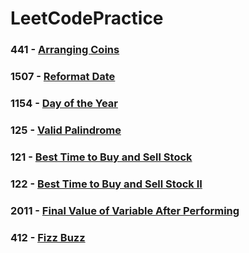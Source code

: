 # LeetCodePractice

### 441 - [Arranging Coins](https://github.com/alangprs/LeetCodePractice/blob/feat/441_arranging_coins/LeetCodePracticeTests/LeetCodePracticeTests.swift)

### 1507 - [Reformat Date](https://github.com/alangprs/LeetCodePractice/blob/feat/1507_reformat_date/LeetCodePracticeTests/LeetCodePracticeTests.swift)

### 1154 - [Day of the Year](https://github.com/alangprs/LeetCodePractice/blob/feat/1154_day_of_the_year/LeetCodePracticeTests/LeetCodePracticeTests.swift)

### 125 - [Valid Palindrome](https://github.com/alangprs/LeetCodePractice/blob/feat/125_valid_palindrome/LeetCodePracticeTests/LeetCodePracticeTests.swift)

### 121 - [Best Time to Buy and Sell Stock](https://github.com/alangprs/LeetCodePractice/blob/feat/121_best_time_to_buy_and_sell_stock/LeetCodePracticeTests/LeetCodePracticeTests.swift)

### 122 - [Best Time to Buy and Sell Stock II](https://github.com/alangprs/LeetCodePractice/blob/feat/122_Best_Time_to_Buy_and_Sell_StockII/LeetCodePracticeTests/LeetCodePracticeTests.swift)

### 2011 - [Final Value of Variable After Performing](https://github.com/alangprs/LeetCodePractice/blob/feat/2011_Final_Value_of_Variable_After_Performing-/LeetCodePracticeTests/LeetCodePracticeTests.swift)

### 412 - [Fizz Buzz](https://github.com/alangprs/LeetCodePractice/blob/feat/412_Fizz_Buzz/LeetCodePracticeTests/LeetCodePracticeTests.swift)